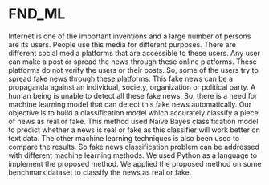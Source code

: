 # FND_ML
Internet is one of the important inventions and a large number of persons are its users. People use this media for different purposes. There are different social media platforms that are accessible to these users. Any user can make a post or spread the news through these online platforms. These platforms do not verify the users or their posts. So, some of the users try to spread fake news through these platforms. This fake news can be a propaganda against an individual, society, organization or political party. A human being is unable to detect all these fake news. So, there is a need for machine learning model that can detect this fake news automatically. 
Our objective is to build a classification model which accurately classify a piece of news as real or fake. This method used Naive Bayes classification model to predict whether a news is real or fake as this classifier will work better on text data. The other machine learning techniques is also been used to compare the results. So fake news classification problem can be addressed with different machine learning methods. We used Python as a language to implement the proposed method. We applied the proposed method on some benchmark dataset to classify the news as real or fake.
